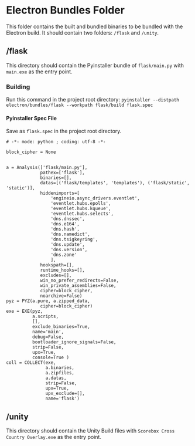 # Electron Bundles Folder
This folder contains the built and bundled binaries to be bundled with the Electron build.  It should contain two folders: `/flask` and `/unity`.

## /flask
This directory should contain the Pyinstaller bundle of `flask/main.py` with `main.exe` as the entry point.

### Building
Run this command in the project root directory:
`pyinstaller --distpath electron/bundles/flask --workpath flask/build flask.spec`

#### Pyinstaller Spec File
Save as `flask.spec` in the project root directory.
```spec
# -*- mode: python ; coding: utf-8 -*-

block_cipher = None


a = Analysis(['flask/main.py'],
             pathex=['flask'],
             binaries=[],
             datas=[('flask/templates', 'templates'), ('flask/static', 'static')],
             hiddenimports=[
                 'engineio.async_drivers.eventlet',
                 'eventlet.hubs.epolls',
                 'eventlet.hubs.kqueue',
                 'eventlet.hubs.selects',
                 'dns.dnssec',
                 'dns.e164',
                 'dns.hash',
                 'dns.namedict',
                 'dns.tsigkeyring',
                 'dns.update',
                 'dns.version',
                 'dns.zone'
                 ],
             hookspath=[],
             runtime_hooks=[],
             excludes=[],
             win_no_prefer_redirects=False,
             win_private_assemblies=False,
             cipher=block_cipher,
             noarchive=False)
pyz = PYZ(a.pure, a.zipped_data,
             cipher=block_cipher)
exe = EXE(pyz,
          a.scripts,
          [],
          exclude_binaries=True,
          name='main',
          debug=False,
          bootloader_ignore_signals=False,
          strip=False,
          upx=True,
          console=True )
coll = COLLECT(exe,
               a.binaries,
               a.zipfiles,
               a.datas,
               strip=False,
               upx=True,
               upx_exclude=[],
               name='flask')
```

## /unity
This directory should contain the Unity Build files with `Scorebox Cross Country Overlay.exe` as the entry point.